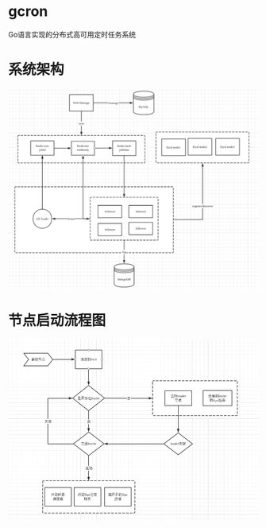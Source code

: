 # gcron

Go语言实现的分布式高可用定时任务系统

# 系统架构
 ![系统架构](https://raw.githubusercontent.com/artfoxe6/gcron/master/images/system.png)
# 节点启动流程图
 ![节点启动流程图](https://raw.githubusercontent.com/artfoxe6/gcron/master/images/node.png)